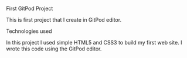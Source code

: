 First GitPod Project

This is first project that I create in GitPod editor.

Technologies used

In this project I used simple HTML5 and CSS3 to build my first web site.
I wrote this code using the GitPod editor.